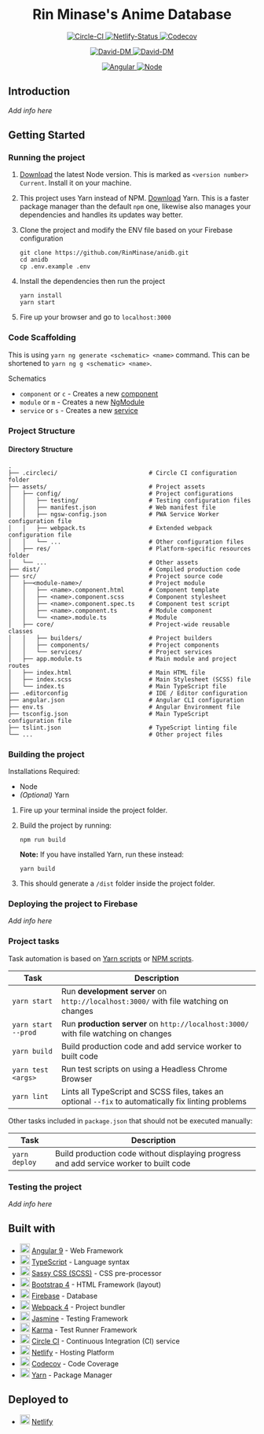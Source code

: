 <h1 align="center"> Rin Minase's Anime Database </h1>

<p align="center">
    <a href="https://circleci.com/gh/RinMinase/anidb">
        <img alt="Circle-CI" src="https://img.shields.io/circleci/build/github/RinMinase/anidb/master.svg?logo=circleci&style=for-the-badge&label=Circle%20CI%20(Build)">
    </a>
    <a href="https://app.netlify.com/sites/anidb/deploys">
        <img alt="Netlify-Status" src="https://img.shields.io/netlify/635b50f7-7b22-4c87-9b6b-7da2c0fb2180?logo=netlify&style=for-the-badge&label=Netlify%20(Domain)">
    </a>
    <a href="https://codecov.io/gh/RinMinase/anidb">
        <img alt="Codecov" src="https://img.shields.io/codecov/c/gh/RinMinase/anidb?logo=codecov&style=for-the-badge" />
    </a>
</p>
<p align="center">
    <a href="https://david-dm.org/RinMinase/anidb">
        <img alt="David-DM" src="https://img.shields.io/david/RinMinase/anidb?style=for-the-badge">
    </a>
    <a href="https://david-dm.org/RinMinase/anidb">
        <img alt="David-DM" src="https://img.shields.io/david/dev/RinMinase/anidb?label=dev%20dependencies&style=for-the-badge">
    </a>
</p>
<p align="center">
    <a href="https://angular.io/">
        <img alt="Angular" src="https://img.shields.io/badge/angular-%5E9.0-red.svg?logo=angular&style=for-the-badge">
    </a>
    <a href="https://nodejs.org">
        <img alt="Node" src="https://img.shields.io/badge/node-%5E10.13%20%7C%7C%5E12.0%20%7C%7C%20%5E13.0-brightgreen.svg?logo=node.js&logoColor=white&style=for-the-badge">
    </a>
</p>

## Introduction
_Add info here_

## Getting Started

### Running the project
1. [Download](https://nodejs.org/en/) the latest Node version. This is marked as `<version number> Current`. Install it on your machine.

2. This project uses Yarn instead of NPM. [Download](https://yarnpkg.com/latest.msi) Yarn. This is a faster package manager than the default `npm` one, likewise also manages your dependencies and handles its updates way better.

3. Clone the project and modify the ENV file based on your Firebase configuration

    ```
    git clone https://github.com/RinMinase/anidb.git
    cd anidb
    cp .env.example .env
    ```

4. Install the dependencies then run the project

    ```
    yarn install
    yarn start
    ```

5. Fire up your browser and go to `localhost:3000`

### Code Scaffolding
This is using `yarn ng generate <schematic> <name>` command. This can be shortened to `yarn ng g <schematic> <name>`.

Schematics
- `component` or `c` - Creates a new [component](https://angular.io/guide/architecture-components)
- `module` or `m` - Creates a new [NgModule](https://angular.io/guide/ngmodules)
- `service` or `s` - Creates a new [service](https://angular.io/guide/architecture-services)

### Project Structure

#### Directory Structure
    .
    ├── .circleci/                          # Circle CI configuration folder
    ├── assets/                             # Project assets
    │   ├── config/                         # Project configurations
    │   │   ├── testing/                    # Testing configuration files
    │   │   ├── manifest.json               # Web manifest file
    │   │   ├── ngsw-config.json            # PWA Service Worker configuration file
    │   │   ├── webpack.ts                  # Extended webpack configuration file
    │   │   └── ...                         # Other configuration files
    │   ├── res/                            # Platform-specific resources folder
    │   └── ...                             # Other assets
    ├── dist/                               # Compiled production code
    ├── src/                                # Project source code
    │   ├──<module-name>/                   # Project module
    │   │   ├── <name>.component.html       # Component template
    │   │   ├── <name>.component.scss       # Component stylesheet
    │   │   ├── <name>.component.spec.ts    # Component test script
    │   │   ├── <name>.component.ts         # Module component
    │   │   └── <name>.module.ts            # Module
    │   ├── core/                           # Project-wide reusable classes
    │   │   ├── builders/                   # Project builders
    │   │   ├── components/                 # Project components
    │   │   └── services/                   # Project services
    │   ├── app.module.ts                   # Main module and project routes
    │   ├── index.html                      # Main HTML file
    │   ├── index.scss                      # Main Stylesheet (SCSS) file
    │   └── index.ts                        # Main TypeScript file
    ├── .editorconfig                       # IDE / Editor configuration
    ├── angular.json                        # Angular CLI configuration
    ├── env.ts                              # Angular Environment file
    ├── tsconfig.json                       # Main TypeScript configuration file
    ├── tslint.json                         # TypeScript linting file
    └── ...                                 # Other project files

### Building the project
Installations Required:
- Node
- _(Optional)_ Yarn

1. Fire up your terminal inside the project folder.

2. Build the project by running:

    ```
    npm run build
    ```

    **Note:** If you have installed Yarn, run these instead:

    ```
    yarn build
    ```

3. This should generate a `/dist` folder inside the project folder.

### Deploying the project to Firebase
_Add info here_

### Project tasks

Task automation is based on [Yarn scripts](https://yarnpkg.com/lang/en/docs/cli/run/) or [NPM scripts](https://docs.npmjs.com/misc/scripts).

| Task                | Description                                                                                          |
| ------------------- | ---------------------------------------------------------------------------------------------------- |
| `yarn start`        | Run **development server** on `http://localhost:3000/` with file watching on changes                 |
| `yarn start --prod` | Run **production server** on `http://localhost:3000/` with file watching on changes                  |
| `yarn build`        | Build production code and add service worker to built code                                           |
| `yarn test <args>`  | Run test scripts on using a Headless Chrome Browser                                                  |
| `yarn lint`         | Lints all TypeScript and SCSS files, takes an optional `--fix` to automatically fix linting problems |

Other tasks included in `package.json` that should not be executed manually:

| Task                | Description                                                                                          |
| ------------------- | ---------------------------------------------------------------------------------------------------- |
| `yarn deploy`       | Build production code without displaying progress and add service worker to built code               |

### Testing the project
_Add info here_

## Built with
* <img width=20 height=20 src="https://angular.io/assets/images/favicons/favicon.ico"> [Angular 9](https://angular.io/) - Web Framework
* <img width=20 height=20 src="https://www.typescriptlang.org/assets/images/icons/favicon.ico"> [TypeScript](https://www.typescriptlang.org/) - Language syntax
* <img width=20 height=20 src="https://sass-lang.com/favicon.ico"> [Sassy CSS (SCSS)](https://sass-lang.com/) - CSS pre-processor
* <img width=20 height=20 src="https://getbootstrap.com/favicon.ico"> [Bootstrap 4](https://getbootstrap.com/) - HTML Framework (layout)
* <img width=20 height=20 src="https://firebase.google.com/favicon.ico"> [Firebase](https://firebase.google.com/) - Database
* <img width=20 height=20 src="https://webpack.js.org/bc3effb418df77da9e04825c48a58a49.ico"> [Webpack 4](https://webpack.js.org/) - Project bundler
* <img width=20 height=20 src="https://jasmine.github.io/favicon.ico"> [Jasmine](https://jasmine.github.io/) - Testing Framework
* <img width=20 height=20 src="https://karma-runner.github.io/assets/img/favicon/favicon.ico"> [Karma](https://karma-runner.github.io) - Test Runner Framework
* <img width=20 height=20 src="https://dmmj3mmt94rvw.cloudfront.net/favicon-undefined.ico"> [Circle CI](https://circleci.com/) - Continuous Integration (CI) service
* <img width=20 height=20 src="https://www.netlify.com/img/global/favicon/favicon-32x32.png"> [Netlify](https://netlify.com) - Hosting Platform
* <img width=20 height=20 src="https://codecov.io/static/favicons/favicon-32x32.png"> [Codecov](https://codecov.io/) - Code Coverage
* <img width=20 height=20 src="https://yarnpkg.com/icons/icon-48x48.png"> [Yarn](https://yarnpkg.com/) - Package Manager

## Deployed to
* <img width=20 height=20 src="https://www.netlify.com/img/global/favicon/favicon-32x32.png"> [Netlify](https://anidb.netlify.com)
